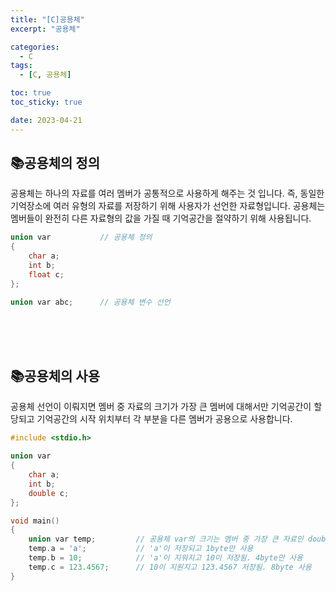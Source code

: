```yaml
---
title: "[C]공용체"
excerpt: "공용체"

categories:
  - C
tags:
  - [C, 공용체]

toc: true
toc_sticky: true

date: 2023-04-21
---
```


## 📚공용체의 정의
공용체는 하나의 자료를 여러 멤버가 공통적으로 사용하게 해주는 것 입니다. 즉, 동일한 기억장소에 여러 유형의 자료를 저장하기 위해 사용자가 선언한 자료형입니다. 공용체는 멤버들이 완전히 다른 자료형의 값을 가질 때 기억공간을 절약하기 위해 사용됩니다.

```c
union var           // 공용체 정의
{
    char a;
    int b;
    float c;
};

union var abc;      // 공용체 변수 선언
```

<br><br><br>

## 📚공용체의 사용
공용체 선언이 이뤄지면 멤버 중 자료의 크기가 가장 큰 멤버에 대해서만 기억공간이 할당되고 기억공간의 시작 위치부터 각 부분을 다른 멤버가 공용으로 사용합니다.

```c
#include <stdio.h>

union var
{
    char a;
    int b;
    double c;
};

void main()
{
    union var temp;         // 공용체 var의 크기는 멤버 중 가장 큰 자료인 double형(8byte)에 맞게 할당
    temp.a = 'a';           // 'a'이 저장되고 1byte만 사용
    temp.b = 10;            // 'a'이 지워지고 10이 저장됨. 4byte만 사용
    temp.c = 123.4567;      // 10이 지원지고 123.4567 저장됨. 8byte 사용
}
```